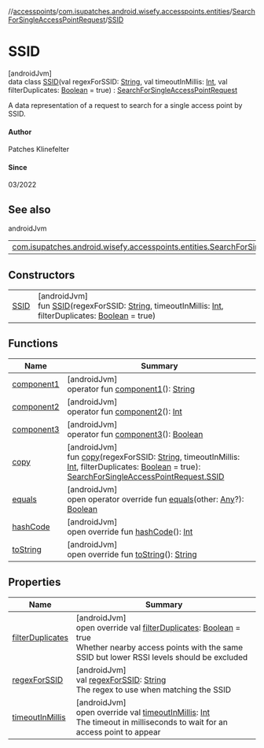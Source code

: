 //[accesspoints](../../../../index.md)/[com.isupatches.android.wisefy.accesspoints.entities](../../index.md)/[SearchForSingleAccessPointRequest](../index.md)/[SSID](index.md)

# SSID

[androidJvm]\
data class [SSID](index.md)(val regexForSSID: [String](https://kotlinlang.org/api/latest/jvm/stdlib/kotlin/-string/index.html), val timeoutInMillis: [Int](https://kotlinlang.org/api/latest/jvm/stdlib/kotlin/-int/index.html), val filterDuplicates: [Boolean](https://kotlinlang.org/api/latest/jvm/stdlib/kotlin/-boolean/index.html) = true) : [SearchForSingleAccessPointRequest](../index.md)

A data representation of a request to search for a single access point by SSID.

#### Author

Patches Klinefelter

#### Since

03/2022

## See also

androidJvm

| | |
|---|---|
| [com.isupatches.android.wisefy.accesspoints.entities.SearchForSingleAccessPointRequest](../index.md) |  |

## Constructors

| | |
|---|---|
| [SSID](-s-s-i-d.md) | [androidJvm]<br>fun [SSID](-s-s-i-d.md)(regexForSSID: [String](https://kotlinlang.org/api/latest/jvm/stdlib/kotlin/-string/index.html), timeoutInMillis: [Int](https://kotlinlang.org/api/latest/jvm/stdlib/kotlin/-int/index.html), filterDuplicates: [Boolean](https://kotlinlang.org/api/latest/jvm/stdlib/kotlin/-boolean/index.html) = true) |

## Functions

| Name | Summary |
|---|---|
| [component1](component1.md) | [androidJvm]<br>operator fun [component1](component1.md)(): [String](https://kotlinlang.org/api/latest/jvm/stdlib/kotlin/-string/index.html) |
| [component2](component2.md) | [androidJvm]<br>operator fun [component2](component2.md)(): [Int](https://kotlinlang.org/api/latest/jvm/stdlib/kotlin/-int/index.html) |
| [component3](component3.md) | [androidJvm]<br>operator fun [component3](component3.md)(): [Boolean](https://kotlinlang.org/api/latest/jvm/stdlib/kotlin/-boolean/index.html) |
| [copy](copy.md) | [androidJvm]<br>fun [copy](copy.md)(regexForSSID: [String](https://kotlinlang.org/api/latest/jvm/stdlib/kotlin/-string/index.html), timeoutInMillis: [Int](https://kotlinlang.org/api/latest/jvm/stdlib/kotlin/-int/index.html), filterDuplicates: [Boolean](https://kotlinlang.org/api/latest/jvm/stdlib/kotlin/-boolean/index.html) = true): [SearchForSingleAccessPointRequest.SSID](index.md) |
| [equals](../../-search-for-single-s-s-i-d-request/-b-s-s-i-d/index.md#585090901%2FFunctions%2F974708819) | [androidJvm]<br>open operator override fun [equals](../../-search-for-single-s-s-i-d-request/-b-s-s-i-d/index.md#585090901%2FFunctions%2F974708819)(other: [Any](https://kotlinlang.org/api/latest/jvm/stdlib/kotlin/-any/index.html)?): [Boolean](https://kotlinlang.org/api/latest/jvm/stdlib/kotlin/-boolean/index.html) |
| [hashCode](../../-search-for-single-s-s-i-d-request/-b-s-s-i-d/index.md#1794629105%2FFunctions%2F974708819) | [androidJvm]<br>open override fun [hashCode](../../-search-for-single-s-s-i-d-request/-b-s-s-i-d/index.md#1794629105%2FFunctions%2F974708819)(): [Int](https://kotlinlang.org/api/latest/jvm/stdlib/kotlin/-int/index.html) |
| [toString](../../-search-for-single-s-s-i-d-request/-b-s-s-i-d/index.md#1616463040%2FFunctions%2F974708819) | [androidJvm]<br>open override fun [toString](../../-search-for-single-s-s-i-d-request/-b-s-s-i-d/index.md#1616463040%2FFunctions%2F974708819)(): [String](https://kotlinlang.org/api/latest/jvm/stdlib/kotlin/-string/index.html) |

## Properties

| Name | Summary |
|---|---|
| [filterDuplicates](filter-duplicates.md) | [androidJvm]<br>open override val [filterDuplicates](filter-duplicates.md): [Boolean](https://kotlinlang.org/api/latest/jvm/stdlib/kotlin/-boolean/index.html) = true<br>Whether nearby access points with the same SSID but lower RSSI levels should be excluded |
| [regexForSSID](regex-for-s-s-i-d.md) | [androidJvm]<br>val [regexForSSID](regex-for-s-s-i-d.md): [String](https://kotlinlang.org/api/latest/jvm/stdlib/kotlin/-string/index.html)<br>The regex to use when matching the SSID |
| [timeoutInMillis](timeout-in-millis.md) | [androidJvm]<br>open override val [timeoutInMillis](timeout-in-millis.md): [Int](https://kotlinlang.org/api/latest/jvm/stdlib/kotlin/-int/index.html)<br>The timeout in milliseconds to wait for an access point to appear |
